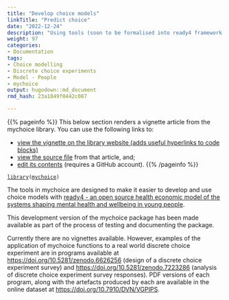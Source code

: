 ```yaml
---
title: "Develop choice models"
linkTitle: "Predict choice"
date: "2022-12-24"
description: "Using tools (soon to be formalised into ready4 framework modules) from the mychoice R package, it is possible to develop choice models from responses to a discrete choice experiment survey."
weight: 97
categories: 
- Documentation
tags: 
- Choice modelling
- Discrete choice experiments
- Model - People
- mychoice
output: hugodown::md_document
rmd_hash: 23a1849f0442c087

---
```


{{% pageinfo %}} This below section renders a vignette article from the mychoice library. You can use the following links to:

-   [view the vignette on the library website (adds useful hyperlinks to code blocks)](https://ready4-dev.github.io/youthu/articles/mychoice.html)
-   [view the source file](https://github.com/ready4-dev/youthu/blob/main/vignettes/mychoice.Rmd) from that article, and;
-   [edit its contents](https://github.com/ready4-dev/youthu/edit/main/vignettes/mychoice.Rmd) (requires a GitHub account). {{% /pageinfo %}}

<div class="highlight">

</div>

<div class="highlight">

<pre class='chroma'><code class='language-r' data-lang='r'><span><span class='kr'><a href='https://rdrr.io/r/base/library.html'>library</a></span><span class='o'>(</span><span class='nv'><a href='https://ready4-dev.github.io/mychoice/'>mychoice</a></span><span class='o'>)</span></span></code></pre>

</div>

The tools in mychoice are designed to make it easier to develop and use choice models with [ready4 - an open source health economic model of the systems shaping mental health and wellbeing in young people](https://www.ready4-dev.com).

This development version of the mychoice package has been made available as part of the process of testing and documenting the package.

Currently there are no vignettes available. However, examples of the application of mychoice functions to a real world discrete choice experiment are in programs available at <https://doi.org/10.5281/zenodo.6626256> (design of a discrete choice experiment survey) and <https://doi.org/10.5281/zenodo.7223286> (analysis of discrete choice experiment survey responses). PDF versions of each program, along with the artefacts produced by each are available in the online dataset at <https://doi.org/10.7910/DVN/VGPIPS>.

